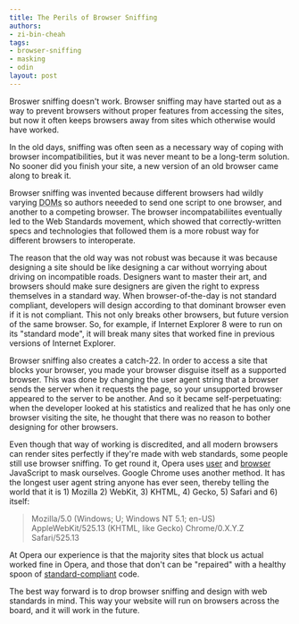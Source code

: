 ```yaml
---
title: The Perils of Browser Sniffing
authors:
- zi-bin-cheah
tags:
- browser-sniffing
- masking
- odin
layout: post
---
```

<p>Broswer sniffing doesn&#39;t work. Browser sniffing may have started out as a way to prevent browsers without proper features from accessing the sites, but now it often  keeps browsers away from sites which otherwise would have worked.</p>

<p>In the  old days, sniffing was often seen as a necessary way of coping with browser incompatibilities, but it was never meant to be a long-term solution. No sooner did you finish your site, a new version of an old browser came along to break it. </p>

<p>Browser sniffing was invented because different browsers had wildly varying <abbr title="Document Object Models">DOMs</abbr> so authors neeeded to send one script to one browser, and another to a competing browser. The browser incompatabiliites eventually led to the Web Standards movement, which showed that correctly-written specs  and technologies that followed them is a more robust way for different browsers to interoperate.</p>

<p>The reason that the old way was not robust was because it was because designing a site should be  like designing a car without worrying about driving on incompatible roads. Designers want to master their art, and browsers should make sure designers are given the right to express themselves in a standard way. When browser-of-the-day is not standard compliant, developers will design according to that dominant browser even if it is not compliant. This not only breaks other browsers, but future version of the same browser. So, for example, if Internet Explorer 8 were to run on its &quot;standard mode&quot;, it will break many sites that worked fine in previous versions of Internet Explorer.</p>

<p>Browser sniffing also creates a catch-22. In order to access a site that blocks your browser, you made your browser disguise itself as a supported browser. This was done by changing  the user agent string that a browser sends the server when it requests the page, so your unsupported browser appeared to the server to be another. And so it became self-perpetuating: when the developer looked at his statistics and realized that he has only one browser visiting the site, he thought that there was no reason to bother designing for other browsers.</p>
<p>Even though that way of working is discredited, and all modern browsers can render sites perfectly if they&#39;re made with web standards, some people still use browser sniffing. To get round it, Opera uses <a href="http://www.opera.com/support/tutorials/userjs/">user</a> and <a href="http://www.opera.com/docs/browserjs/">browser</a> JavaScript to mask ourselves. Google Chrome uses another method. It has the longest user agent string anyone has ever seen, thereby telling the world that it is 1) Mozilla 2) WebKit, 3) KHTML, 4) Gecko, 5) Safari and 6) itself: </p>
<blockquote>Mozilla/5.0 (Windows; U; Windows NT 5.1; en-US) AppleWebKit/525.13 (KHTML, like Gecko) Chrome/0.X.Y.Z Safari/525.13</blockquote>

<p>At Opera our experience is  that the majority sites that block us actual worked fine in Opera, and those that don&#39;t can be &quot;repaired&quot; with a healthy spoon of <a href="http://www.opera.com/docs/specs/">standard-compliant</a> code.</p>
<p>The best way forward is to drop browser sniffing and design with web standards in mind. This way your website will run on browsers across the board, and it will work in the future.</p>
